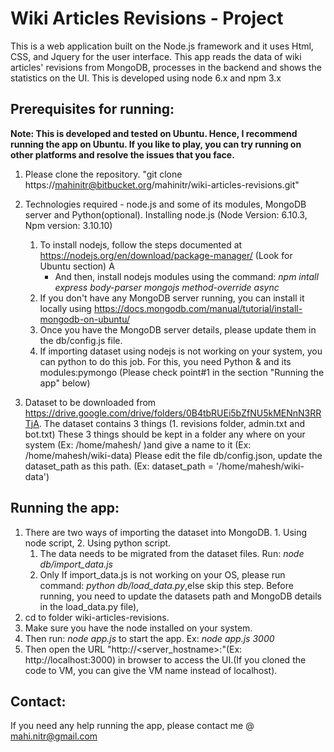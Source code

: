# Wiki Articles Revisions - Project

This is a web application built on the Node.js framework and it uses Html, CSS, and Jquery for the user interface.
This app reads the data of wiki articles' revisions from MongoDB, processes in the backend and shows the statistics on the UI.
This is developed using node 6.x and npm 3.x

## Prerequisites for running:
**Note: This is developed and tested on Ubuntu. Hence, I recommend running the app on Ubuntu. If you like to play, you can try running on other platforms and resolve the issues that you face.**
1. Please clone the repository. "git clone https://mahinitr@bitbucket.org/mahinitr/wiki-articles-revisions.git"
2. Technologies required - node.js and some of its modules, MongoDB server and Python(optional).
Installing node.js (Node Version: 6.10.3, Npm version: 3.10.10)
    1. To install nodejs, follow the steps documented at https://nodejs.org/en/download/package-manager/ (Look for Ubuntu section) A
        * And then, install nodejs modules using the command: *npm intall express body-parser mongojs method-override async*
    2. If you don't have any MongoDB server running, you can install it locally  using https://docs.mongodb.com/manual/tutorial/install-mongodb-on-ubuntu/
    3. Once you have the MongoDB server details, please update them in the db/config.js file.
    4. If importing dataset using nodejs is not working on your system, you can python to do this job. For this, you need Python & and its modules:pymongo (Please check point#1 in the section "Running the app" below)

3. Dataset to be downloaded from https://drive.google.com/drive/folders/0B4tbRUEi5bZfNU5kMENnN3RRTjA. The dataset contains 3 things (1. revisions folder, admin.txt and bot.txt)
These 3 things should be kept in a folder any where on your system (Ex: /home/mahesh/ )and give a name to it (Ex: /home/mahesh/wiki-data)
Please edit the file db/config.json, update the dataset_path as this path. (Ex: dataset_path = '/home/mahesh/wiki-data')

## Running the app:
1. There are two ways of importing the dataset into MongoDB. 1. Using node script, 2. Using python script.
    1. The data needs to be migrated from the dataset files. Run: *node db/import_data.js*
    2. Only If import_data.js is not working on your OS, please run command: *python db/load_data.py*,else skip this step. Before running, you need to update the datasets path and MongoDB details in the load_data.py file), 
2. cd to folder wiki-articles-revisions.
3. Make sure you have the node installed on your system.
4. Then run: *node app.js <port>* to start the app. Ex: *node app.js 3000*
5. Then open the URL "http://<server_hostname>:<port>"(Ex: http://localhost:3000) in browser to access the UI.(If you cloned the code to VM, you can give the VM name instead of localhost).

## Contact:
If you need any help running the app, please contact me @ mahi.nitr@gmail.com
